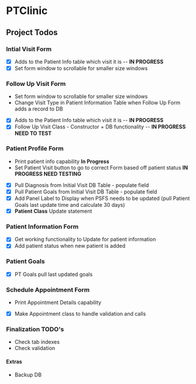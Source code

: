 # PTClinic

## Project Todos

### Intial Visit Form
- [x] Adds to the Patient Info table which visit it is -- **IN PROGRESS**
- [x] Set form window to scrollable for smaller size windows

### Follow Up Visit Form
- Set form window to scrollable for smaller size windows
- Change Visit Type in Patient Information Table when Follow Up Form adds a record to DB
- [x] Adds to the Patient Info table which visit it is  -- **IN PROGRESS**
- [x] Follow Up Visit Class - Constructor + DB functionality  -- **IN PROGRESS NEED TO TEST**

### Patient Profile Form
- Print patient info capability **In Progress**
- Set Patient Visit button to go to correct Form based off patient status **IN PROGRESS NEED TESTING**
- [x] Pull Diagnosis from Initial Visit DB Table - populate field
- [x] Pull Patient Goals from Initial Visit DB Table - populate field
- [x] Add Panel Label to Display when PSFS needs to be updated (pull Patient Goals last update time and calculate 30 days)
- [x] **Patient Class** Update statement

### Patient Information Form
- [x] Get working functionality to Update for patient information 
- [x] Add patient status when new patient is added 

### Patient Goals
- [x] PT Goals pull last updated goals


### Schedule Appointment Form
- Print Appointment Details capability
- [x] Make Appointment class to handle validation and calls

### Finalization TODO's
- Check tab indexes
- Check validation


#### Extras
- Backup DB

